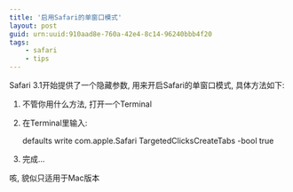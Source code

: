 ```yaml
---
title: '启用Safari的单窗口模式'
layout: post
guid: urn:uuid:910aad8e-760a-42e4-8c14-96240bbb4f20
tags:
    - safari
    - tips
---
```


Safari 3.1开始提供了一个隐藏参数, 用来开启Safari的单窗口模式, 具体方法如下:

1. 不管你用什么方法, 打开一个Terminal

2. 在Terminal里输入:

    defaults write com.apple.Safari TargetedClicksCreateTabs -bool true

3. 完成&#8230;

咳, 貌似只适用于Mac版本

